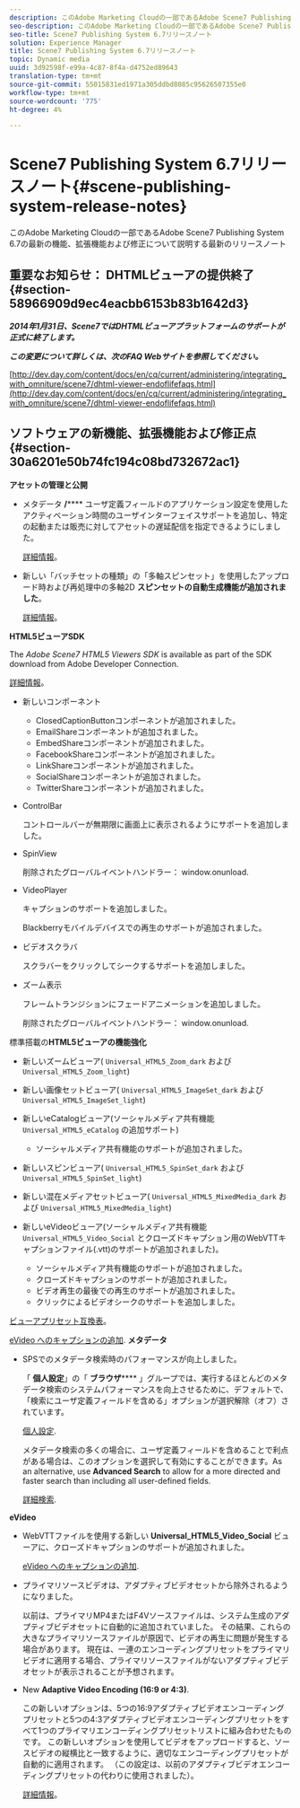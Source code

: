 ```yaml
---
description: このAdobe Marketing Cloudの一部であるAdobe Scene7 Publishing System 6.7の最新の機能、拡張機能および修正について説明する最新のリリースノート
seo-description: このAdobe Marketing Cloudの一部であるAdobe Scene7 Publishing System 6.7の最新の機能、拡張機能および修正について説明する最新のリリースノート
seo-title: Scene7 Publishing System 6.7リリースノート
solution: Experience Manager
title: Scene7 Publishing System 6.7リリースノート
topic: Dynamic media
uuid: 3d92598f-e99a-4c87-8f4a-d4752ed89643
translation-type: tm+mt
source-git-commit: 55015831ed1971a305ddbd8085c95626507355e0
workflow-type: tm+mt
source-wordcount: '775'
ht-degree: 4%

---
```



# Scene7 Publishing System 6.7リリースノート{#scene-publishing-system-release-notes}

このAdobe Marketing Cloudの一部であるAdobe Scene7 Publishing System 6.7の最新の機能、拡張機能および修正について説明する最新のリリースノート

## 重要なお知らせ： DHTMLビューアの提供終了 {#section-58966909d9ec4eacbb6153b83b1642d3}

***2014年1月31日、Scene7ではDHTMLビューアプラットフォームのサポートが正式に終了します。***

***この変更について詳しくは、次のFAQ Webサイトを参照してください。***

[http://dev.day.com/content/docs/en/cq/current/administering/integrating_with_omniture/scene7/dhtml-viewer-endoflifefaqs.html](http://dev.day.com/content/docs/en/cq/current/administering/integrating_with_omniture/scene7/dhtml-viewer-endoflifefaqs.html)

## ソフトウェアの新機能、拡張機能および修正点 {#section-30a6201e50b74fc194c08bd732672ac1}

**アセットの管理と公開**

* メタデータ **/****** ユーザ定義フィールドのアプリケーション設定を使用したアクティベーション時間のユーザインターフェイスサポートを追加し、特定の起動または販売に対してアセットの遅延配信を指定できるようにしました。

   [詳細情報](http://help.adobe.com/en_US/scene7/using/WS08F62297-36A5-4c35-9D4E-5BE38C41D39C.html)。

* 新しい「バッチセットの種類」の「多軸スピンセット」を使用したアップロード時および再処理中の多軸2D **スピンセットの自動生成機能が追加されました**。

   [詳細情報](http://help.adobe.com/en_US/scene7/using/WSf6ef983f54a76485-20cc30b112624e7b244-7fff.html)。

**HTML5ビューアSDK**

The *Adobe Scene7 HTML5 Viewers SDK* is available as part of the SDK download from Adobe Developer Connection.

[詳細情報](http://help.adobe.com/en_US/scene7/using/WSd4272150f67705c11b002eec12fcba4dee6-8000.html)。

* 新しいコンポーネント

   * ClosedCaptionButtonコンポーネントが追加されました。
   * EmailShareコンポーネントが追加されました。
   * EmbedShareコンポーネントが追加されました。
   * FacebookShareコンポーネントが追加されました。
   * LinkShareコンポーネントが追加されました。
   * SocialShareコンポーネントが追加されました。
   * TwitterShareコンポーネントが追加されました。

* ControlBar

   コントロールバーが無期限に画面上に表示されるようにサポートを追加しました。

* SpinView

   削除されたグローバルイベントハンドラー： window.onunload.

* VideoPlayer

   キャプションのサポートを追加しました。

   Blackberryモバイルデバイスでの再生のサポートが追加されました。

* ビデオスクラバ

   スクラバーをクリックしてシークするサポートを追加しました。

* ズーム表示

   フレームトランジションにフェードアニメーションを追加しました。

   削除されたグローバルイベントハンドラー： window.onunload.

標準搭載の&#x200B;**HTML5ビューアの機能強化**

* 新しいズームビューア( `Universal_HTML5_Zoom_dark` および `Universal_HTML5_Zoom_light`)
* 新しい画像セットビューア( `Universal_HTML5_ImageSet_dark` および `Universal_HTML5_ImageSet_light`)
* 新しいeCatalogビューア(ソーシャルメディア共有機能 `Universal_HTML5_eCatalog` の追加サポート)

   * ソーシャルメディア共有機能のサポートが追加されました。

* 新しいスピンビューア( `Universal_HTML5_SpinSet_dark` および `Universal_HTML5_SpinSet_light`)

* 新しい混在メディアセットビューア( `Universal_HTML5_MixedMedia_dark` および `Universal_HTML5_MixedMedia_light`)
* 新しいeVideoビューア(ソーシャルメディア共有機能 `Universal_HTML5_Video_Social` とクローズドキャプション用のWebVTTキャプションファイル(.vtt)のサポートが追加されました)。

   * ソーシャルメディア共有機能のサポートが追加されました。
   * クローズドキャプションのサポートが追加されました。
   * ビデオ再生の最後での再生のサポートが追加されました。
   * クリックによるビデオシークのサポートを追加しました。

[ビューアプリセット互換表](http://help.adobe.com/en_US/scene7/using/WS6E593DEA-7D81-4cd6-84B0-85E8BB274176.html)。

[eVideo へのキャプションの追加](http://help.adobe.com/en_US/scene7/using/WS98ca2e6790647c06-6f6f53e137b959f094-8000.html).
**メタデータ**

* SPSでのメタデータ検索時のパフォーマンスが向上しました。

   「 **個人設定**」の「 **ブラウザ****** 」グループでは、実行するほとんどのメタデータ検索のシステムパフォーマンスを向上させるために、デフォルトで、「検索にユーザ定義フィールドを含める」オプションが選択解除（オフ）されています。

   [個人設定](http://help.adobe.com/en_US/scene7/using/WSCAAE9C8A-F172-43a8-B134-6163E7C80218.html).

   メタデータ検索の多くの場合に、ユーザ定義フィールドを含めることで利点がある場合は、このオプションを選択して有効にすることができます。As an alternative, use **Advanced Search** to allow for a more directed and faster search than including all user-defined fields.

   [詳細検索](http://help.adobe.com/en_US/scene7/using/WS259993e42159a215-1c6a66df1265272619e-7ff5.html).

**eVideo**

* WebVTTファイルを使用する新しい **Universal_HTML5_Video_Social** ビューアに、クローズドキャプションのサポートが追加されました。

   [eVideo へのキャプションの追加](http://help.stage.adobe.com/en_US/scene7/using/WS98ca2e6790647c06-6f6f53e137b959f094-8000.html).

* プライマリソースビデオは、アダプティブビデオセットから除外されるようになりました。

   以前は、プライマリMP4またはF4Vソースファイルは、システム生成のアダプティブビデオセットに自動的に追加されていました。 その結果、これらの大きなプライマリソースファイルが原因で、ビデオの再生に問題が発生する場合があります。 現在は、一連のエンコーディングプリセットをプライマリビデオに適用する場合、プライマリソースファイルがないアダプティブビデオセットが表示されることが予想されます。

* New **Adaptive Video Encoding (16:9 or 4:3)**.

   この新しいオプションは、5つの16:9アダプティブビデオエンコーディングプリセットと5つの4:3アダプティブビデオエンコーディングプリセットをすべて1つのプライマリエンコーディングプリセットリストに組み合わせたものです。 この新しいオプションを使用してビデオをアップロードすると、ソースビデオの縦横比と一致するように、適切なエンコーディングプリセットが自動的に適用されます。 （この設定は、以前のアダプティブビデオエンコーディングプリセットの代わりに使用されました）。

   [詳細情報](http://help.stage.adobe.com/en_US/scene7/using/WSE86ACF2B-BD50-4c48-A1D7-9CD4405B62D0.html)。

